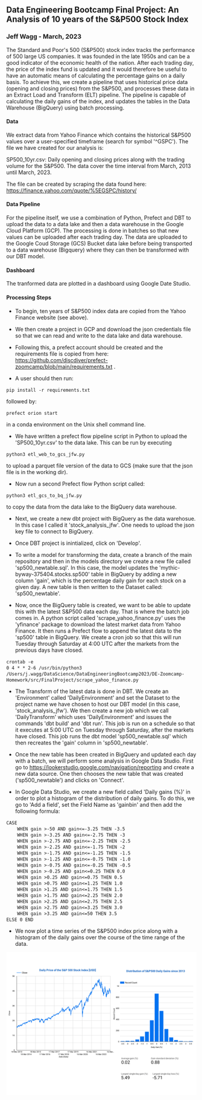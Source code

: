 ## Data Engineering Bootcamp Final Project: An Analysis of 10 years of the S&P500 Stock Index
### Jeff Wagg - March, 2023

The Standard and Poor's 500 (S&P500) stock index tracks the performance of 500 large US companies. It was founded in the late 1950s and can be a good indicator of the economic health of the nation. After each trading day, the price of the index fund is updated and it would therefore be useful to have an automatic means of calculating the percentage gains on a daily basis. To achieve this, we create a pipeline that uses historical price data (opening and closing prices) from the S&P500, and processes these data in an Extract Load and Transform (ELT) pipeline. The pipeline is capable of calculating the daily gains of the index, and updates the tables in the Data Warehouse (BigQuery) using batch processing. 

#### Data

We extract data from Yahoo Finance which contains the historical S&P500 values over a user-specified timeframe (search for symbol '^GSPC'). The file we have created for our analysis is: 

SP500_10yr.csv: Daily opening and closing prices along with the trading volume for the S&P500. The data cover the time interval from March, 2013 until March, 2023. 

The file can be created by scraping the data found here: https://finance.yahoo.com/quote/%5EGSPC/history/

#### Data Pipeline

For the pipeline itself, we use a combination of Python, Prefect and DBT to upload the data to a data lake and then a data warehouse in the Google Cloud Platform (GCP). The processing is done in batches so that new values can be uploaded after each trading day. The data are uploaded to the Google Coud Storage (GCS) Bucket data lake before being transported to a data warehouse (Bigquery) where they can then be transformed with our DBT model. 

#### Dashboard

The tranformed data are plotted in a dashboard using Google Date Studio.  

#### Processing Steps

- To begin, ten years of S&P500 index data are copied from the Yahoo Finance website (see above). 

- We then create a project in GCP and download the json credentials file so that we can read and write to the data lake and data warehouse. 

- Following this, a prefect account should be created and the requirements file is copied from here: https://github.com/discdiver/prefect-zoomcamp/blob/main/requirements.txt .

- A user should then run: 
```
pip install -r requirements.txt
```
followed by:
```
prefect orion start
```
in a conda environment on the Unix shell command line.

- We have written a prefect flow pipeline script in Python to upload the 'SP500_10yr.csv' to the data lake. This can be run by executing
```
python3 etl_web_to_gcs_jfw.py
```
to upload a parquet file version of the data to GCS (make sure that the json file is in the working dir). 

- Now run a second Prefect flow Python script called: 
```
python3 etl_gcs_to_bq_jfw.py
```
to copy the data from the data lake to the BigQuery data warehouse. 

- Next, we create a new dbt project with BigQuery as the data warehosue. In this case I called it 'stock_analysis_jfw'. One needs to upload the json key file to connect to BigQuery.

- Once DBT project is inintialized, click on 'Develop'.

- To write a model for transforming the data, create a branch of the main repository and then in the models directory we create a new file called 'sp500_newtable.sql'. In this case, the model updates the 'mythic-byway-375404.stocks.sp500' table in BigQuery by adding a new column 'gain', which is the percentage daily gain for each stock on a given day. A new table is then written to the Dataset called: 'sp500_newtable'. 

- Now, once the BigQuery table is created, we want to be able to update this with the latest S&P500 data each day. That is where the batch job comes in. A python script called 'scrape_yahoo_finance.py' uses the 'yfinance' package to download the latest market data from Yahoo Finance. It then runs a Prefect flow to append the latest data to the 'sp500' table in BigQuery. We create a cron job so that this will run Tuesday through Saturday at 4:00 UTC after the markets from the previous days have closed. 

```
crontab -e
0 4 * * 2-6 /usr/bin/python3 /Users/j.wagg/DataScience/DataEngineeringBootcamp2023/DE-Zoomcamp-Homework/src/FinalProject/scrape_yahoo_finance.py
```

- The Transform of the latest data is done in DBT. We create an 'Environment' called 'DailyEnvironment' and set the Dataset to the project name we have chosen to host our DBT model (in this case, 'stock_analysis_jfw'). We then create a new job which we call 'DailyTransform' which uses 'DailyEnvironment' and issues the commands 'dbt build' and 'dbt run'. This job is run on a schedule so that it executes at 5:00 UTC on Tuesday through Saturday, after the markets have closed. This job runs the dbt model 'sp500_newtable.sql' which then recreates the 'gain' column in 'sp500_newtable'. 

- Once the new table has been created in BigQuery and updated each day with a batch, we will perform some analysis in Google Data Studio. First go to https://lookerstudio.google.com/navigation/reporting and create a new data source. One then chooses the new table that was created ('sp500_newtable') and clicks on 'Connect'. 

- In Google Data Studio, we create a new field called 'Daily gains (%)' in order to plot a histogram of the distribution of daily gains. To do this, we go to 'Add a field', set the Field Name as 'gainbin' and then add the following formula: 

```
CASE 
    WHEN gain >-50 AND gain<=-3.25 THEN -3.5
    WHEN gain >-3.25 AND gain<=-2.75 THEN -3
    WHEN gain >-2.75 AND gain<=-2.25 THEN -2.5
    WHEN gain >-2.25 AND gain<=-1.75 THEN -2
    WHEN gain >-1.75 AND gain<=-1.25 THEN -1.5
    WHEN gain >-1.25 AND gain<=-0.75 THEN -1.0
    WHEN gain >-0.75 AND gain<=-0.25 THEN -0.5
    WHEN gain >-0.25 AND gain<=0.25 THEN 0.0
    WHEN gain >0.25 AND gain<=0.75 THEN 0.5
    WHEN gain >0.75 AND gain<=1.25 THEN 1.0
    WHEN gain >1.25 AND gain<=1.75 THEN 1.5
    WHEN gain >1.75 AND gain<=2.25 THEN 2.0
    WHEN gain >2.25 AND gain<=2.75 THEN 2.5
    WHEN gain >2.75 AND gain<=3.25 THEN 3.0
    WHEN gain >3.25 AND gain<=50 THEN 3.5
ELSE 0 END
```

- We now plot a time series of the S&P500 index price along with a histogram of the daily gains over the course of the time range of the data. 
              

![My Dashboard](https://github.com/waggjeff/DE-Zoomcamp-FinalProject/blob/main/Analysis_of_Historical_SP500_Data_v4.png "S&P500 Dashboard")


